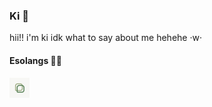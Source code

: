 ### Ki 🥮
hii!! i'm ki idk what to say about me hehehe ·w·

#### Esolangs 🍋‍🟩
<img src="noriioicon.png"
     alt="nori.io icon"
     style="float: left; margin-right: 10px; width: 32px; height: 32px;" />
